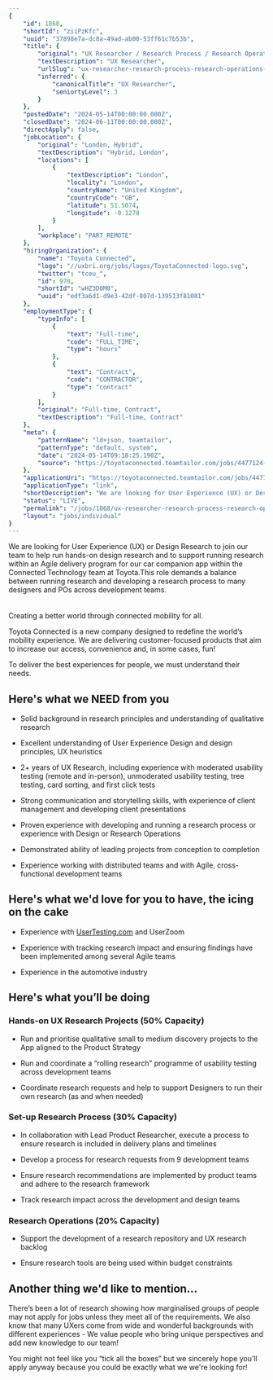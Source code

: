 ```yaml
---
{
	"id": 1868,
	"shortId": "ziiPzKfc",
	"uuid": "37898e7a-dc8a-49ad-ab00-53ff61c7b53b",
	"title": {
		"original": "UX Researcher / Research Process / Research Operations - Contract",
		"textDescription": "UX Researcher",
		"urlSlug": "ux-researcher-research-process-research-operations-contract",
		"inferred": {
			"canonicalTitle": "UX Researcher",
			"seniortyLevel": 3
		}
	},
	"postedDate": "2024-05-14T00:00:00.000Z",
	"closedDate": "2024-06-11T00:00:00.000Z",
	"directApply": false,
	"jobLocation": {
		"original": "London, Hybrid",
		"textDescription": "Hybrid, London",
		"locations": [
			{
				"textDescription": "London",
				"locality": "London",
				"countryName": "United Kingdom",
				"countryCode": "GB",
				"latitude": 51.5074,
				"longitude": -0.1278
			}
		],
		"workplace": "PART_REMOTE"
	},
	"hiringOrganization": {
		"name": "Toyota Connected",
		"logo": "//uxbri.org/jobs/logos/ToyotaConnected-logo.svg",
		"twitter": "tceu_",
		"id": 970,
		"shortId": "wHZ3D0M0",
		"uuid": "edf3a6d1-d9e3-42df-807d-139513f81081"
	},
	"employmentType": {
		"typeInfo": [
			{
				"text": "Full-time",
				"code": "FULL_TIME",
				"type": "hours"
			},
			{
				"text": "Contract",
				"code": "CONTRACTOR",
				"type": "contract"
			}
		],
		"original": "Full-time, Contract",
		"textDescription": "Full-time, Contract"
	},
	"meta": {
		"patternName": "ld+json, teamtailor",
		"patternType": "default, system",
		"date": "2024-05-14T09:18:25.190Z",
		"source": "https://toyotaconnected.teamtailor.com/jobs/4477124-ux-researcher-research-process-research-operations-contract?ittk=XQKTFQCCC8"
	},
	"applicationUri": "https://toyotaconnected.teamtailor.com/jobs/4477124-ux-researcher-research-process-research-operations-contract?ittk=XQKTFQCCC8",
	"applicationType": "link",
	"shortDescription": "We are looking for User Experience (UX) or Design Research to join our team to help run hands-on- design research and to support running research within an Agile delivery program for our car",
	"status": "LIVE",
	"permalink": "/jobs/1868/ux-researcher-research-process-research-operations-contract",
	"layout": "jobs/individual"
}
---
```

<p>We are looking for User Experience (UX) or Design Research to join our team to help run hands-on design research and to support running research within an Agile delivery program for our car companion app within the Connected Technology team at Toyota.This role demands a balance between running research and developing a research process to many designers and POs across development teams.<br><strong><br><br></strong>Creating a better world through connected mobility for all.</p><p>Toyota Connected is a new company designed to redefine the world’s mobility experience. We are delivering customer-focused products that aim to increase our access, convenience and, in some cases, fun!</p><p>To deliver the best experiences for people, we must understand their needs.</p><h2>Here's what we NEED from you</h2><ul><li><p>Solid background in research principles and understanding of qualitative research</p></li><li><p>Excellent understanding of User Experience Design and design principles, UX heuristics</p></li><li><p>2+ years of UX Research, including experience with moderated usability testing (remote and in-person), unmoderated usability testing, tree testing, card sorting, and first click tests</p></li><li><p>Strong communication and storytelling skills, with experience of client management and developing client presentations</p></li><li><p>Proven experience with developing and running a research process or experience with Design or Research Operations</p></li><li><p>Demonstrated ability of leading projects from conception to completion</p></li><li><p>Experience working with distributed teams and with Agile, cross-functional development teams</p></li></ul><h2>Here's what we'd love for you to have, the icing on the cake<br></h2><ul><li><p>Experience with <a target="_blank" rel="noopener noreferrer nofollow" href="http://usertesting.com/">UserTesting.com</a> and UserZoom</p></li><li><p>Experience with tracking research impact and ensuring findings have been implemented among several Agile teams</p></li><li><p>Experience in the automotive industry</p></li></ul><h2>Here's what you’ll be doing</h2><h3>Hands-on UX Research Projects (50% Capacity)<br></h3><ul><li><p>Run and prioritise qualitative small to medium discovery projects to the App aligned to the Product Strategy</p></li><li><p>Run and coordinate a “rolling research” programme of usability testing across development teams</p></li><li><p>Coordinate research requests and help to support Designers to run their own research (as and when needed)</p></li></ul><h3>Set-up Research Process (30% Capacity)</h3><ul><li><p>In collaboration with Lead Product Researcher, execute a process to ensure research is included in delivery plans and timelines</p></li><li><p>Develop a process for research requests from 9 development teams</p></li><li><p>Ensure research recommendations are implemented by product teams and adhere to the research framework</p></li><li><p>Track research impact across the development and design teams</p></li></ul><h3>Research Operations (20% Capacity)<br></h3><ul><li><p>Support the development of a research repository and UX research backlog</p></li><li><p>Ensure research tools are being used within budget constraints</p></li></ul><h2>Another thing we'd like to mention...</h2><p>There’s been a lot of research showing how marginalised groups of people may not apply for jobs unless they meet all of the requirements. We also know that many UXers come from wide and wonderful backgrounds with different experiences - We value people who bring unique perspectives and add new knowledge to our team!&nbsp;</p><p>You might not feel like you “tick all the boxes” but we sincerely hope you’ll apply anyway because you could be exactly what we we're looking for!</p>
